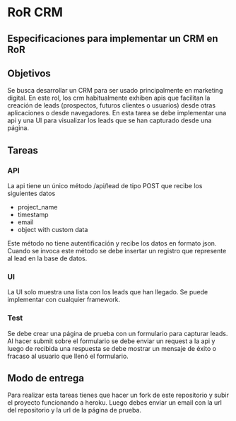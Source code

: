 # RoR CRM

## Especificaciones para implementar un CRM en RoR

## Objetivos
Se busca desarrollar un CRM para ser usado principalmente en marketing digital. En este rol, los crm habitualmente exhiben apis que facilitan la creación de leads (prospectos, futuros clientes o usuarios) desde otras aplicaciones o desde navegadores.
En esta tarea se debe implementar una api y una UI para visualizar los leads que se han capturado desde una página.

## Tareas

### API

La api tiene un único método /api/lead de tipo POST que recibe los siguientes datos
* project_name
* timestamp
* email
* object with custom data

Este método no tiene autentificación y recibe los datos en formato json.
Cuando se invoca este método se debe insertar un registro que represente al lead en la base de datos.

### UI

La UI solo muestra una lista con los leads que han llegado. Se puede implementar con cualquier framework.

### Test

Se debe crear una página de prueba con un formulario para capturar leads. Al hacer submit sobre el formulario se debe enviar un request a la api y luego de recibida una respuesta se debe mostrar un mensaje de éxito o fracaso al usuario que llenó el formulario.

## Modo de entrega

Para realizar esta tareas tienes que hacer un fork de este repositorio y subir el proyecto funcionando a heroku.
Luego debes enviar un email con la url del repositorio y la url de la página de prueba.
